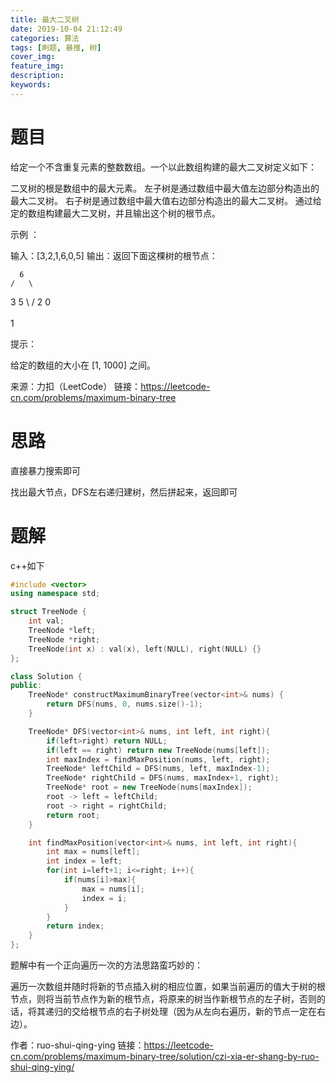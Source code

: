 ```yaml
---
title: 最大二叉树
date: 2019-10-04 21:12:49
categories: 算法
tags: [刷题, 暴搜, 树]
cover_img:
feature_img:
description:
keywords:
---
```


# 题目

给定一个不含重复元素的整数数组。一个以此数组构建的最大二叉树定义如下：

二叉树的根是数组中的最大元素。
左子树是通过数组中最大值左边部分构造出的最大二叉树。
右子树是通过数组中最大值右边部分构造出的最大二叉树。
通过给定的数组构建最大二叉树，并且输出这个树的根节点。

 

示例 ：

输入：[3,2,1,6,0,5]
输出：返回下面这棵树的根节点：

      6
    /   \
   3     5
    \    / 
     2  0   
       \
        1


提示：

给定的数组的大小在 [1, 1000] 之间。

来源：力扣（LeetCode）
链接：https://leetcode-cn.com/problems/maximum-binary-tree

# 思路

直接暴力搜索即可

找出最大节点，DFS左右递归建树，然后拼起来，返回即可



# 题解

c++如下

```c++
#include <vector>
using namespace std;

struct TreeNode { 
    int val;
    TreeNode *left;
    TreeNode *right;
    TreeNode(int x) : val(x), left(NULL), right(NULL) {}
};

class Solution {
public:
    TreeNode* constructMaximumBinaryTree(vector<int>& nums) {
        return DFS(nums, 0, nums.size()-1);
    }

    TreeNode* DFS(vector<int>& nums, int left, int right){
        if(left>right) return NULL;
        if(left == right) return new TreeNode(nums[left]);
        int maxIndex = findMaxPosition(nums, left, right);
        TreeNode* leftChild = DFS(nums, left, maxIndex-1);
        TreeNode* rightChild = DFS(nums, maxIndex+1, right);
        TreeNode* root = new TreeNode(nums[maxIndex]);
        root -> left = leftChild;
        root -> right = rightChild;
        return root;
    }

    int findMaxPosition(vector<int>& nums, int left, int right){
        int max = nums[left];
        int index = left;
        for(int i=left+1; i<=right; i++){
            if(nums[i]>max){
                max = nums[i];
                index = i;
            }
        }
        return index;
    }
};
```



题解中有一个正向遍历一次的方法思路蛮巧妙的：

遍历一次数组并随时将新的节点插入树的相应位置，如果当前遍历的值大于树的根节点，则将当前节点作为新的根节点，将原来的树当作新根节点的左子树，否则的话，将其递归的交给根节点的右子树处理（因为从左向右遍历，新的节点一定在右边）。

作者：ruo-shui-qing-ying
链接：https://leetcode-cn.com/problems/maximum-binary-tree/solution/czi-xia-er-shang-by-ruo-shui-qing-ying/
